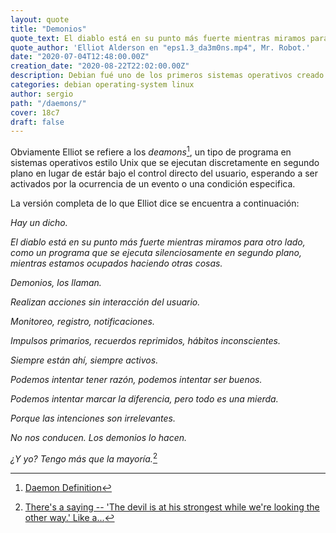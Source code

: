 ```yaml
---
layout: quote
title: "Demonios"
quote_text: El diablo está en su punto más fuerte mientras miramos para otro lado, como un programa que se ejecuta silenciosamente en segundo plano, mientras estamos ocupados haciendo otras cosas.
quote_author: 'Elliot Alderson en "eps1.3_da3m0ns.mp4", Mr. Robot.'
date: "2020-07-04T12:48:00.00Z"
creation_date: "2020-08-22T22:02:00.00Z"
description: Debian fué uno de los primeros sistemas operativos creado por la frustración de los sistemas operativos actuales.
categories: debian operating-system linux
author: sergio
path: "/daemons/"
cover: 18c7
draft: false
---
```


Obviamente Elliot se refiere a los *deamons*[^daemons], un tipo de programa en
sistemas operativos estilo Unix que se ejecutan discretamente en segundo plano
en lugar de estár bajo el control directo del usuario, esperando a ser activados
por la ocurrencia de un evento o una condición especifica.

La versión completa de lo que Elliot dice se encuentra a continuación:

 _Hay un dicho._

 _El diablo está en su punto más fuerte mientras miramos para otro lado, como un
 programa que se ejecuta silenciosamente en segundo plano, mientras estamos
 ocupados haciendo otras cosas._

 _Demonios, los llaman._

 _Realizan acciones sin interacción del usuario._

 _Monitoreo, registro, notificaciones._

 _Impulsos primarios, recuerdos reprimidos, hábitos inconscientes._

 _Siempre están ahí, siempre activos._

 _Podemos intentar tener razón, podemos intentar ser buenos._

 _Podemos intentar marcar la diferencia, pero todo es una mierda._

 _Porque las intenciones son irrelevantes._

 _No nos conducen. Los demonios lo hacen._

 _¿Y yo? Tengo más que la mayoría._[^da3m0ns.mp4]

[^daemons]: [Daemon Definition](http://www.linfo.org/daemon.html)
[^da3m0ns.mp4]: [There's a saying -- 'The devil is at his strongest while we're looking the other way.' Like a...](https://www.tvfanatic.com/quotes/theres-a-saying-the-devil-is-at-his-strongest-while-were-looking/)